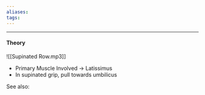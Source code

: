 ```yaml
---
aliases:
tags: 
---
```

---




#### Theory 
![[Supinated Row.mp3]]
- Primary Muscle Involved → Latissimus 
- In supinated grip, pull towards umbilicus

See also:


